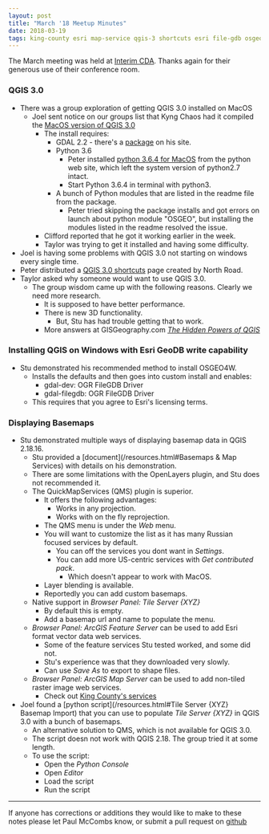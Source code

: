 ```yaml
---
layout: post
title: "March '18 Meetup Minutes"
date: 2018-03-19
tags: king-county esri map-service qgis-3 shortcuts esri file-gdb osgeo4w basemaps qms browser-panel tile-server-xyz feature-service python-script
---
```


The March meeting was held at [Interim CDA](http://interimicda.org/whatwedo/). Thanks again for their generous use of their conference room.

### QGIS 3.0 ###

* There was a group exploration of getting QGIS 3.0 installed on MacOS
    * Joel sent notice on our groups list that Kyng Chaos had it compiled the [MacOS version of QGIS 3.0](https://www.kyngchaos.com/software/qgis)
        * The install requires:
            * GDAL 2.2 - there's a [package](https://www.kyngchaos.com/software/frameworks) on his site.
            * Python 3.6
                * Peter installed [python 3.6.4 for MacOS](https://www.python.org/downloads/release/python-364/) from the python web site, which left the system version of python2.7 intact.
                * Start Python 3.6.4 in terminal with python3.
            * A bunch of Python modules that are listed in the readme file from the package.
                * Peter tried skipping the package installs and got errors on launch about python module "OSGEO", but installing the modules listed in the readme resolved the issue.
        * Clifford reported that he got it working earlier in the week.
        * Taylor was trying to get it installed and having some difficulty.
* Joel is having some problems with QGIS 3.0 not starting on windows every single time.
* Peter distributed a [QGIS 3.0 shortcuts](https://north-road.com/qgis-3-0-shortcuts/) page created by North Road.
* Taylor asked why someone would want to use QGIS 3.0.
    * The group wisdom came up with the following reasons. Clearly we need more research.
        * It is supposed to have better performance.
        * There is new 3D functionality.
            * But, Stu has had trouble getting that to work.
        * More answers at GISGeography.com [_The Hidden Powers of QGIS_](https://gisgeography.com/qgis-3/)
		
### Installing QGIS on Windows with Esri GeoDB write capability ###

* Stu demonstrated his recommended method to install OSGEO4W.
    * Installs the defaults and then goes into custom install and enables:
        * gdal-dev: OGR FileGDB Driver
        * gdal-filegdb: OGR FileGDB Driver
    * This requires that you agree to Esri's licensing terms.

### Displaying Basemaps ###

* Stu demonstrated multiple ways of displaying basemap data in QGIS 2.18.16.
    * Stu provided a [document](/resources.html#Basemaps & Map Services) with details on his demonstration.
    * There are some limitations with the OpenLayers plugin, and Stu does not recommended it.
    * The QuickMapServices (QMS) plugin is superior.
        * It offers the following advantages:
            * Works in any projection.
            * Works with on the fly reprojection.
        * The QMS menu is under the _Web_ menu.
        * You will want to customize the list as it has many Russian focused services by default.
            * You can off the services you dont want in _Settings_.
            * You can add more US-centric services with _Get contributed pack_.
                 * Which doesn't appear to work with MacOS.
        * Layer blending is available.
        * Reportedly you can add custom basemaps.
    * Native support in _Browser Panel: Tile Server {XYZ}_
        * By default this is empty.
        * Add  a basemap url and name to populate the menu.
    * _Browser Panel: ArcGIS Feature Server_ can be used to add Esri format vector data web services.
        * Some of the feature services Stu tested worked, and some did not.
        * Stu's experience was that they downloaded very slowly.
        * Can use _Save As_ to export to shape files.
    * _Browser Panel: ArcGIS Map Server_ can be used to add non-tiled raster image web services.
        * Check out [King County's services](http://gismaps.kingcounty.gov/arcgis/rest/services)
* Joel found a [python script](/resources.html#Tile Server {XYZ} Basemap Import) that you can use to populate _Tile Server {XYZ}_ in QGIS 3.0 with a bunch of basemaps.
    * An alternative solution to QMS, which is not available for QGIS 3.0.
    * The script doesn not work with QGIS 2.18. The group tried it at some length.
    * To use the script:
        * Open the _Python Console_
        * Open _Editor_
        * Load the script
		* Run the script


---------

If anyone has corrections or additions they would like to make to these notes please let Paul McCombs know, or submit a pull request on [github](https://github.com/psqgis/psqgis.github.io)
